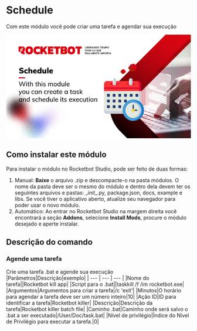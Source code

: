 



# Schedule
  
Com este módulo você pode criar uma tarefa e agendar sua execução  

![banner](imgs/ModuloShedule.jpg)
## Como instalar este módulo
  
Para instalar o módulo no Rocketbot Studio, pode ser feito de duas formas:
1. Manual: __Baixe__ o arquivo .zip e descompacte-o na pasta módulos. O nome da pasta deve ser o mesmo do módulo e dentro dela devem ter os seguintes arquivos e pastas: \__init__.py, package.json, docs, example e libs. Se você tiver o aplicativo aberto, atualize seu navegador para poder usar o novo módulo.
2. Automático: Ao entrar no Rocketbot Studio na margem direita você encontrará a seção **Addons**, selecione **Install Mods**, procure o módulo desejado e aperte instalar.  


## Descrição do comando

### Agende uma tarefa
  
Crie uma tarefa .bat e agende sua execução
|Parâmetros|Descrição|exemplo|
| --- | --- | --- |
|Nome do tarefa||Rocketbot kill app|
|Script para o .bat||taskkill /f /im rocketbot.exe|
|Argumentos|Argumentos para criar a tarefa|/c 'exit'|
|Minutos|O horário para agendar a tarefa deve ser um número inteiro|10|
|Ação ID|ID para identificar a tarefa|Rocketbot killer|
|Descrição|Descrição da tarefa|Rocketbot killer batch file|
|Caminho .bat|Caminho onde será salvo o .bat a ser executado|/User/Doc/task.bat|
|Nível de privilégio|Índice do Nível de Privilégio para executar a tarefa.|0|
